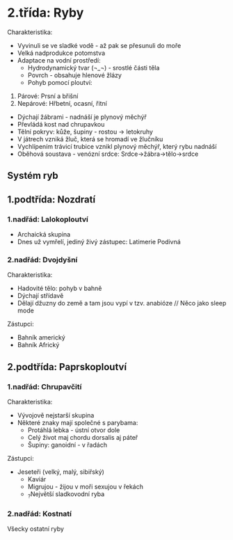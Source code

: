 <!-- Yay, no errors, warnings, or alerts! -->


# 2.třída: Ryby

Charakteristika:



* Vyvinuli se ve sladké vodě - až pak se přesunuli do moře
* Velká nadprodukce potomstva
* Adaptace na vodní prostředí:
    * Hydrodynamický tvar (¬_¬) - srostlé části těla
    * Povrch - obsahuje hlenové žlázy
    * Pohyb pomocí ploutví:
1. Párové: Prsní a břišní
2. Nepárové: Hřbetní, ocasní, řitní
* Dýchají žábrami - nadnáší je plynový měchýř
* Převládá kost nad chrupavkou 
* Tělní pokryv: kůže, šupiny - rostou → letokruhy
* V játrech vzniká žluč, která se hromadí ve žlučníku
* Vychlípením trávicí trubice vznikl plynový měchýř, který rybu nadnáší
* Oběhová soustava - venózní srdce: Srdce→žábra→tělo→srdce


## Systém ryb


## 1.podtřída: Nozdratí


### 1.nadřád: Lalokoploutví



* Archaická skupina
* Dnes už vymřelí, jediný živý zástupec: Latimerie Podivná


### 2.nadřád: Dvojdyšní 

Charakteristika:



* Hadovité tělo: pohyb v bahně
* Dýchají střídavě
* Dělají džuzny do země a tam jsou vypí v tzv. anabióze // Něco jako sleep mode

Zástupci:



* Bahník americký
* Bahník Africký


## 2.podtřída: Paprskoploutví


### 1.nadřád: Chrupavčití

Charakteristika:



* Vývojově nejstarší skupina
* Některé znaky mají společné s parybama:
    * Protáhlá lebka - ústní otvor dole
    * Celý život maj chordu dorsalis aj páteř
    * Šupiny: ganoidní - v řadách

Zástupci:



* Jeseteři (velký, malý, sibiřský)
    * Kaviár
    * Migrujou - žijou v moři sexujou v řekách
    * <sub>?</sub>Největší sladkovodní ryba


### 2.nadřád: Kostnatí

Všecky ostatní ryby
